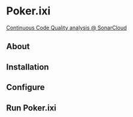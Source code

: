 # Poker.ixi
[Continuous Code Quality analysis @ SonarCloud](https://sonarcloud.io/dashboard?id=ixuz_Poker.ixi)

## About

## Installation

## Configure

## Run Poker.ixi
